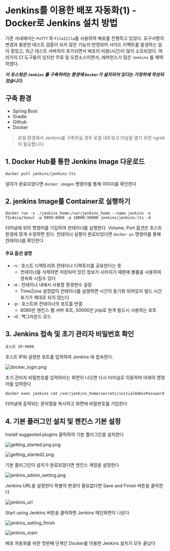 # Jenkins를 이용한 배포 자동화(1) - Docker로 Jenkins 설치 방법

기존 사내에서는 `PuTTY` 와 `FileZilla`를 사용하여 배포를 진행하고 있었다. 요구사항의 변경과 충분한 테스트 검증이 되지 않은 기능이 반영되어 사이드 이펙트를 발생하는 일이 잦았고, 최근 테스트
서버까지 추가되면서 배포의 비용(시간)이 많이 소모되었다. 여러가지 CI 도구들이 있지만 무료 및 오픈소스이면서, 레퍼런스가 많은 `Jenkins` 를 채택하였다.

***이 포스팅은 `Jenkins` 를 구축하려는 환경에 `Docker`가 설치되어 있다는 가정하에 작성되었습니다.***

## 구축 환경

- Spring Boot
- Gradle
- Github
- Docker

> 로컬 환경에서 Jenkins를 구축하실 경우 로컬 네트워크 터널을 열기 위한 ngrok이 필요합니다

## 1. Docker Hub를 통한 Jenkins Image 다운로드

```
docker pull jenkins/jenkins:lts
```

설치가 완료되었다면 `docker images` 명령어를 통해 이미지를 확인한다

## 2. jenkins Image를 Container로 실행하기


```
docker run -v ./jenkins_home:/var/jenkins_home --name jenkins -e TZ=Asia/Seoul -p 9999:8080 -p 10000:50000 jenkins/jenkins:lts -d
```

터미널에 위의 명령어를 기입하여 컨테이너를 실행한다. Volume, Port 옵션은 호스트 환경에 맞게 수정하면 된다.
컨테이너 실행이 완료되었다면 `docker ps` 명령어를 통해 컨테이너를 확인한다

#### 주요 옵션 설명

- -v : 호스트 디렉토리와 컨테이너 디렉토리를 공유한다는 뜻
    - 컨테이너를 삭제하면 저장되어 있던 정보가 사라지기 때문에 볼륨을 사용하여 영속화 시킬수 있다
- -e : 컨테이너 내에서 사용할 환경변수 설정
    - TimeZone 설정없이 컨테이너를 실행하면 시간이 동기화 되어있지 빌드 시간 표기가 제대로 되지 않는다
- -p : 	호스트와 컨테이너의 포트를 연결
    - 8080은 젠킨스 웹 서버 포트, 50000은 jnlp로 원격 빌드시 사용하는 포트
- -d : 백그라운드 모드

## 3. Jenkins 접속 및 초기 관리자 비밀번호 확인

```
호스트 IP:9999
```

호스트 IP와 설정한 포트를 입력하여 Jenkins 에 접속한다. 

![docker_login.png](../images/docker_login.png)

초기 관리자 비밀번호를 입력하라는 화면이 나오면 다시 터미널로 이동하여 아래의 명령어를 입력한다

```
docker exec jenkins cat /var/jenkins_home/secrets/initialAdminPassword
```

터미널에 출력되는 문자열을 복사하고 화면에 비밀번호를 기입한다

## 4. 기본 플러그인 설치 및 젠킨스 기본 설정

Install suggested plugins 클릭하여 기본 플러그인을 설치한다

![getting_started.png.png](../images/getting_started1.png)

![getting_started2.png](../images/getting_started2.png)

기본 플러그인이 설치가 완료되었다면 젠킨스 계정을 설정한다

![jenkins_admin_setting.png](../images/jenkins_admin_setting.png)

Jenkins URL을 설정한다 특별히 변경이 필요없다면 Save and Finish 버튼을 클릭한다

![jenkins_url](../images/jenkins_url.png)

Start using Jenkins 버튼을 클릭하면 Jenkins 메인화면이 나온다

![jenkins_setting_finish](../images/jenkins_setting_finish.png)

![jenkins_main](../images/jenkins_main.png)

배포 자동화를 위한 첫번째 단계인 Docker를 이용한 Jenkins 설치가 모두 끝났다